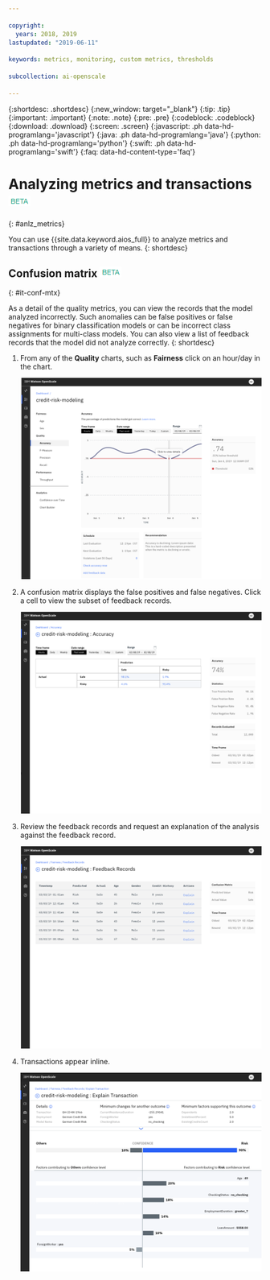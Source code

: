 ```yaml
---

copyright:
  years: 2018, 2019
lastupdated: "2019-06-11"

keywords: metrics, monitoring, custom metrics, thresholds

subcollection: ai-openscale

---
```


{:shortdesc: .shortdesc}
{:new_window: target="_blank"}
{:tip: .tip}
{:important: .important}
{:note: .note}
{:pre: .pre}
{:codeblock: .codeblock}
{:download: .download}
{:screen: .screen}
{:javascript: .ph data-hd-programlang='javascript'}
{:java: .ph data-hd-programlang='java'}
{:python: .ph data-hd-programlang='python'}
{:swift: .ph data-hd-programlang='swift'}
{:faq: data-hd-content-type='faq'}

# Analyzing metrics and transactions ![beta tag](images/beta.png)
{: #anlz_metrics}

You can use {{site.data.keyword.aios_full}} to analyze metrics and transactions through a variety of means.
{: shortdesc}

## Confusion matrix ![beta tag](images/beta.png)
{: #it-conf-mtx}

As a detail of the quality metrics, you can view the records that the model analyzed incorrectly. Such anomalies can be false positives or false negatives for binary classification models or can be incorrect class assignments for multi-class models. You can also view a list of feedback records that the model did not analyze correctly.
{: shortdesc}

1. From any of the **Quality** charts, such as **Fairness** click on an hour/day in the chart.
    
    ![Transaction list biased](images/Confusion_Matrix_040819.004.png)

1. A confusion matrix displays the false positives and false negatives. Click a cell to view the subset of feedback records.

    ![Transaction list biased](images/Confusion_Matrix_040819.005.png)

1. Review the feedback records and request an explanation of the analysis against the feedback record.

    ![Transaction list biased](images/Confusion_Matrix_040819.006.png)

1. Transactions appear inline.

    ![Transaction list biased](images/Confusion_Matrix_040819.007.png)

